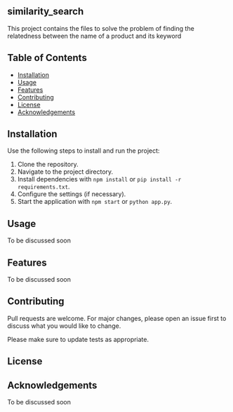 ## similarity_search

This project contains the files to solve the problem of finding the relatedness between the name of a product and its keyword

## Table of Contents

- [Installation](#installation)
- [Usage](#usage)
- [Features](#features)
- [Contributing](#contributing)
- [License](#license)
- [Acknowledgements](#acknowledgements)


## Installation

Use the following steps to install and run the project:

1. Clone the repository.
2. Navigate to the project directory.
3. Install dependencies with `npm install` or `pip install -r requirements.txt`.
4. Configure the settings (if necessary).
5. Start the application with `npm start` or `python app.py`.

## Usage 
To be discussed soon 

## Features
To be discussed soon 


## Contributing

Pull requests are welcome. For major changes, please open an issue first
to discuss what you would like to change.

Please make sure to update tests as appropriate.

## License 

## Acknowledgements 
To be discussed soon 
